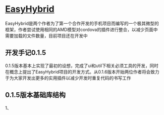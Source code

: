 [EasyHybrid](http://app.hnu.edu.cn)
===================================

EasyHybrid是两个作者为了第一个合作开发的手机项目而编写的一个极其微型的框架，作者尝试使用相同的AMD模型对cordova的插件进行整合，以减少页面中需要加载的文件数量，目前项目还在开发中

开发手记0.1.5
--------------------
0.1.5版本基本上实现了最初的设想，完成了ui和util下相关必须工具的开发，同时在概念上提出了EasyHybrid项目的开发方式。从0.1.6版本开始两位作者将会致力于为大家开发出更多的实用插件以减少开发时重复代码的书写工作

0.1.5版本基础库结构
-------------------
1、


